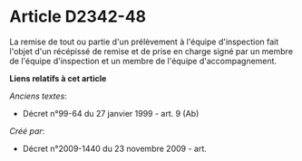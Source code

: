 # Article D2342-48

La remise de tout ou partie d'un prélèvement à l'équipe d'inspection fait l'objet d'un récépissé de remise et de prise en
charge signé par un membre de l'équipe d'inspection et un membre de l'équipe d'accompagnement.

**Liens relatifs à cet article**

_Anciens textes_:

  - Décret n°99-64 du 27 janvier 1999 - art. 9 (Ab)

_Créé par_:

  - Décret n°2009-1440 du 23 novembre 2009 - art.
